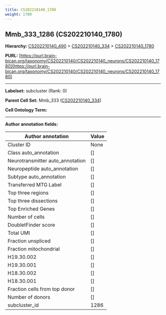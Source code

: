 ```yaml
---
title: CS202210140_1780
weight: 1780
---
```

## Mmb_333_1286 (CS202210140_1780)
<b>Hierarchy: </b>
[CS202210140_490](../CS202210140_490) >
[CS202210140_334](../CS202210140_334) >
[CS202210140_1780](../CS202210140_1780)

**PURL:** [https://purl.brain-bican.org/taxonomy/CS202210140/CS202210140_neurons/CS202210140_1780](https://purl.brain-bican.org/taxonomy/CS202210140/CS202210140_neurons/CS202210140_1780)

---


**Labelset:** subcluster (Rank: 0)

**Parent Cell Set:** Mmb_333 ([CS202210140_334](../CS202210140_334))



**Cell Ontology Term:** 

[MARKER GENES.]: #


---

[TRANSFERRED ANNOTATIONS.]: #


[AUTHOR ANNOTATION FIELDS.]: #


**Author annotation fields:**

| Author annotation | Value |
|-------------------|-------|
|Cluster ID|None|
|Class auto_annotation|[]|
|Neurotransmitter auto_annotation|[]|
|Neuropeptide auto_annotation|[]|
|Subtype auto_annotation|[]|
|Transferred MTG Label|[]|
|Top three regions|[]|
|Top three dissections|[]|
|Top Enriched Genes|[]|
|Number of cells|[]|
|DoubletFinder score|[]|
|Total UMI|[]|
|Fraction unspliced|[]|
|Fraction mitochondrial|[]|
|H19.30.002|[]|
|H19.30.001|[]|
|H18.30.002|[]|
|H18.30.001|[]|
|Fraction cells from top donor|[]|
|Number of donors|[]|
|subcluster_id|1286|
